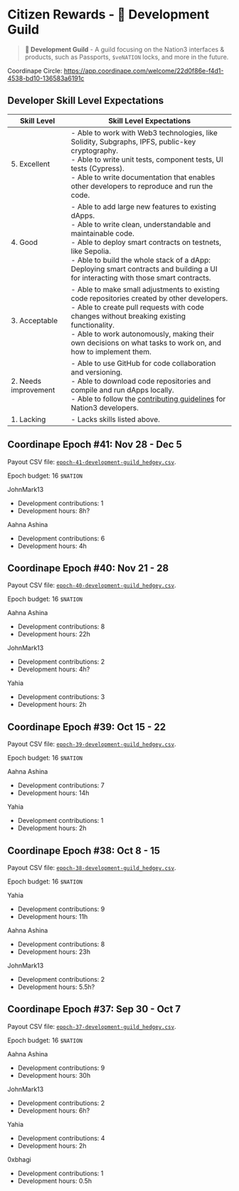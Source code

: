 # Citizen Rewards - 🧙 Development Guild

> **🧙 Development Guild** - A guild focusing on the Nation3 interfaces & products, such as Passports, `$veNATION` locks, and more in the future.

Coordinape Circle: https://app.coordinape.com/welcome/22d0f86e-f4d1-4538-bd10-136583a6191c

## Developer Skill Level Expectations

| Skill Level          	| Skill Level Expectations                                                                                                                                                                                                                                                                                                 	|
|----------------------	|--------------------------------------------------------------------------------------------------------------------------------------------------------------------------------------------------------------------------------------------------------------------------------------------------------------------------	|
| 5. Excellent         	| - Able to work with Web3 technologies, like Solidity, Subgraphs, IPFS, public-key cryptography.<br>- Able to write unit tests, component tests, UI tests (Cypress).<br>- Able to write documentation that enables other developers to reproduce and run the code.                                                        	|
| 4. Good              	| - Able to add large new features to existing dApps.<br>- Able to write clean, understandable and maintainable code.<br>- Able to deploy smart contracts on testnets, like Sepolia.<br>- Able to build the whole stack of a dApp: Deploying smart contracts and building a UI for interacting with those smart contracts. 	|
| 3. Acceptable        	| - Able to make small adjustments to existing code repositories created by other developers.<br>- Able to create pull requests with code changes without breaking existing functionality.<br>- Able to work autonomously, making their own decisions on what tasks to work on, and how to implement them.                                            	|
| 2. Needs improvement 	| - Able to use GitHub for code collaboration and versioning.<br>- Able to download code repositories and compile and run dApps locally.<br>- Able to follow the [contributing guidelines](https://github.com/nation3/.github/blob/main/CONTRIBUTING.md) for Nation3 developers.                                            	|
| 1. Lacking           	| - Lacks skills listed above.                                                                                                                                                                                                                                                                                             	|

## Coordinape Epoch #41: Nov 28 - Dec 5

Payout CSV file: [`epoch-41-development-guild_hedgey.csv`](epoch-41-development-guild_hedgey.csv).

Epoch budget: 16 `$NATION`

JohnMark13
- Development contributions: 1
- Development hours: 8h?

Aahna Ashina
- Development contributions: 6
- Development hours: 4h

## Coordinape Epoch #40: Nov 21 - 28

Payout CSV file: [`epoch-40-development-guild_hedgey.csv`](epoch-40-development-guild_hedgey.csv).

Epoch budget: 16 `$NATION`

Aahna Ashina
- Development contributions: 8
- Development hours: 22h

JohnMark13
- Development contributions: 2
- Development hours: 4h?

Yahia
- Development contributions: 3
- Development hours: 2h

## Coordinape Epoch #39: Oct 15 - 22

Payout CSV file: [`epoch-39-development-guild_hedgey.csv`](epoch-39-development-guild_hedgey.csv).

Epoch budget: 16 `$NATION`

Aahna Ashina
- Development contributions: 7
- Development hours: 14h

Yahia
- Development contributions: 1
- Development hours: 2h

## Coordinape Epoch #38: Oct 8 - 15

Payout CSV file: [`epoch-38-development-guild_hedgey.csv`](epoch-38-development-guild_hedgey.csv).

Epoch budget: 16 `$NATION`

Yahia
- Development contributions: 9
- Development hours: 11h

Aahna Ashina
- Development contributions: 8
- Development hours: 23h

JohnMark13
- Development contributions: 2
- Development hours: 5.5h?

## Coordinape Epoch #37: Sep 30 - Oct 7

Payout CSV file: [`epoch-37-development-guild_hedgey.csv`](epoch-37-development-guild_hedgey.csv).

Epoch budget: 16 `$NATION`

Aahna Ashina
- Development contributions: 9
- Development hours: 30h

JohnMark13
- Development contributions: 2
- Development hours: 6h?

Yahia
- Development contributions: 4
- Development hours: 2h

0xbhagi
- Development contributions: 1
- Development hours: 0.5h
